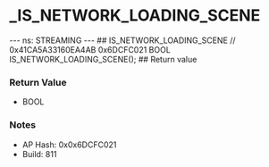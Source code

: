 # _IS_NETWORK_LOADING_SCENE

--- ns: STREAMING --- ## IS_NETWORK_LOADING_SCENE  // 0x41CA5A33160EA4AB 0x6DCFC021 BOOL IS_NETWORK_LOADING_SCENE();   ## Return value

### Return Value
* BOOL

### Notes
* AP Hash: 0x0x6DCFC021
* Build: 811

